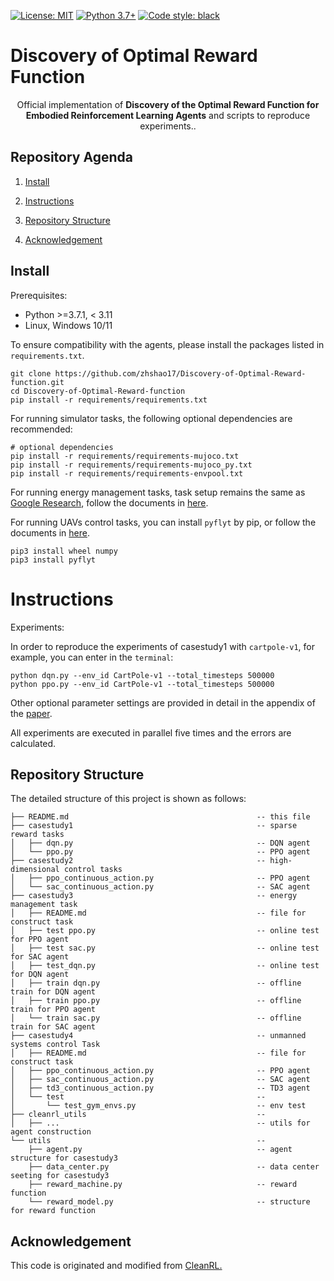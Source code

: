 [![License: MIT](https://img.shields.io/badge/License-MIT-green.svg)](https://github.com/facebookresearch/mtrl/blob/main/LICENSE)
[![Python 3.7+](https://img.shields.io/badge/python-3.7+-blue.svg)](https://www.python.org/downloads/release/python-371/)
[![Code style: black](https://img.shields.io/badge/code%20style-black-000000.svg)](https://github.com/psf/black)

# Discovery of Optimal Reward Function
<p align="center">
Official implementation of <strong>Discovery of the Optimal Reward Function for Embodied Reinforcement Learning Agents</strong> and scripts to reproduce experiments.</a>.
</p>


## Repository Agenda

1. [Install](#install)

2. [Instructions](#instructions)

3. [Repository Structure](#repository-structure)

4. [Acknowledgement](#acknowledgement)

## Install

Prerequisites:
* Python >=3.7.1, < 3.11
* Linux, Windows 10/11

To ensure compatibility with the agents, please install the packages listed in `requirements.txt`.

```
git clone https://github.com/zhshao17/Discovery-of-Optimal-Reward-function.git
cd Discovery-of-Optimal-Reward-function
pip install -r requirements/requirements.txt
```

For running simulator tasks, the following optional dependencies are recommended:

```
# optional dependencies
pip install -r requirements/requirements-mujoco.txt
pip install -r requirements/requirements-mujoco_py.txt
pip install -r requirements/requirements-envpool.txt
```

For running energy management tasks, task setup remains the same as [Google Research](https://research.google/pubs/data-center-cooling-using-model-predictive-control/), follow the documents in [here](casestudy3/README.md).

For running UAVs control tasks, you can install `pyflyt` by pip, or follow the documents in [here](casestudy4/README.md).

```
pip3 install wheel numpy
pip3 install pyflyt
```


# Instructions

Experiments:

In order to reproduce the experiments of casestudy1 with `cartpole-v1`, for example, you can enter in the `terminal`:

```
python dqn.py --env_id CartPole-v1 --total_timesteps 500000 
python ppo.py --env_id CartPole-v1 --total_timesteps 500000 
```

Other optional parameter settings are provided in detail in the appendix of the [paper]().

All experiments are executed in parallel five times and the errors are calculated.

## Repository Structure
The detailed structure of this project is shown as follows:

```
├── README.md                                          -- this file
├── casestudy1                                         -- sparse reward tasks
│   ├── dqn.py                                         -- DQN agent 
│   └── ppo.py                                         -- PPO agent
├── casestudy2                                         -- high-dimensional control tasks
│   ├── ppo_continuous_action.py                       -- PPO agent
│   └── sac_continuous_action.py                       -- SAC agent
├── casestudy3                                         -- energy management task
│   ├── README.md                                      -- file for construct task
│   ├── test ppo.py                                    -- online test for PPO agent 
│   ├── test sac.py                                    -- online test for SAC agent 
│   ├── test_dqn.py                                    -- online test for DQN agent 
│   ├── train dqn.py                                   -- offline train for DQN agent 
│   ├── train ppo.py                                   -- offline train for PPO agent
│   └── train sac.py                                   -- offline train for SAC agent
├── casestudy4                                         -- unmanned systems control Task
│   ├── README.md                                      -- file for construct task
│   ├── ppo_continuous_action.py                       -- PPO agent
│   ├── sac_continuous_action.py                       -- SAC agent
│   ├── td3_continuous_action.py                       -- TD3 agent
│   └── test                                           -- 
│       └── test_gym_envs.py                           -- env test
├── cleanrl_utils                                      -- 
│   ├── ...                                            -- utils for agent construction
└── utils                                              -- 
    ├── agent.py                                       -- agent structure for casestudy3
    ├── data_center.py                                 -- data center seeting for casestudy3
    ├── reward_machine.py                              -- reward function
    └── reward_model.py                                -- structure for reward function
```

## Acknowledgement
This code is originated and modified from <a href="https://github.com/vwxyzjn/cleanrl">CleanRL.
